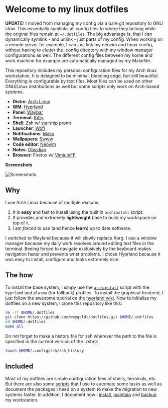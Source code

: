 # Welcome to my linux dotfiles

**UPDATE:** I moved from managing my config via a bare git repository to GNU
stow. This essentially symlinks all config files to where they belong while the
original files remain at `~/.dotfiles`. The big advantage is, that I can
dynamically symlink - and unlink - just parts of my config. When working on a
remote server for example, I can just link my neovim and tmux config, without
having to clutter the .config directory with my window manager configurations
as well. The different config files between my home and work machine for
example are automatically managed by my Makefile.

This repository includes my personal configuration files for my Arch linux
workstation. It is designed to be minimal, bleeding edge, but still beautiful.
Everything is configurable by text files. Most files can be used on
other GNU/Linux distributions as well but some scripts only work on Arch-based
systems.

- **Distro**: [Arch Linux](https://archlinux.org/)
- **WM**: [Hyprland](https://hyprland.org/)
- **Panel**: [Waybar](https://github.com/Alexays/Waybar)
- **Terminal**: [Kitty](https://sw.kovidgoyal.net/kitty/)
- **Shell**: [Zsh](https://www.zsh.org/) w/ [starship](https://starship.rs/) promt
- **Launcher**: [Wofi](https://hg.sr.ht/~scoopta/wofi)
- **Notifications**: [Mako](https://github.com/emersion/mako)
- **Wallpapers**: [Swww](https://github.com/Horus645/swww)
- **Code editor**: [Neovim](https://github.com/dam9000/kickstart-modular.nvim)
- **Notes**: [Obsidian](https://obsidian.md/)
- **Browser**: Firefox w/ [VimiumFF](https://github.com/philc/vimium)

**Screenshots**

![Screenshots](.assets/showcase.png)

## Why

I use Arch Linux because of multiple reasons:

1. It is **easy** and fast to install using the built in `archinstall` script.
2. It provides and extremely **lightweight** base to build my workspace on top of it.
3. I am _forced_ to use (and hence **learn**) up to date software.

I switched to Wayland because it will slowly replace Xorg. I use a window
manager because my daily work resolves around editing text files in the
terminal. Beeing forced to navigate exclusively by the keyboard makes
navigation faster and prevents wrist problems. I chose Hyprland because it was
easy to install, configure and looks extremely nice.

## The how

To install the base system, I simpy use the
[`archinstall`](https://wiki.archlinux.org/title/archinstall) script with the
`hyprland` and `plasma` (for fallback) profiles. To install the graphical
frontend, I just follow the awesome tutorial on the [hyprland
wiki](https://wiki.hyprland.org/Getting-Started/Installation/). Now to
initialize my dotfiles on a new system, I clone this repository like this:

```sh
rm -rf $HOME/.dotfiles
git clone https://github.com/weygoldt/dotfiles.git $HOME/.dotfiles
cd $HOME/.dotfiles
make all
```

Do not forget to make a history file for zsh wherever the path to the file is specified in the current version of the .zshrc:

```sh
touch $HOME/.config/zsh/zsh_history
```

## Included

Most of my dotfiles are simple configuration files of shells, terminals, etc.
But there are also some [scripts](scripts) that I use to automate some tasks as
well as document the packages I need on a system to make the migration to new
systems faster. In addition, I document how I [install](system/install-arch),
[maintain](system/maintain-arch) and [backup](system/backup-arch) my
workstation.
